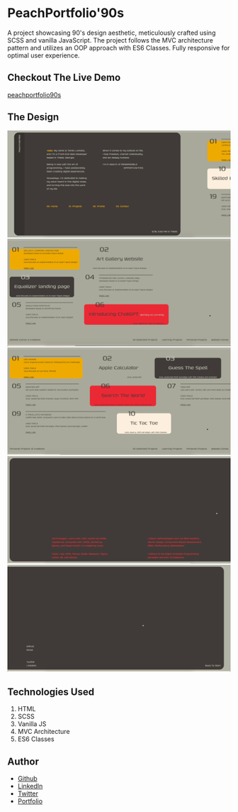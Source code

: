 # PeachPortfolio'90s

A project showcasing 90's design aesthetic, meticulously crafted using SCSS and vanilla JavaScript. The project follows the MVC architecture pattern and utilizes an OOP approach with ES6 Classes. Fully responsive for optimal user experience.

## Checkout The Live Demo

[peachportfolio90s](https://peachportfolio90s.netlify.app/)

## The Design

![peachfolio90s - Desktop](https://raw.githubusercontent.com/Peac-h/peachfolio90s/main/Screen%20Shot%202023-06-18%20at%205.55.02%20PM.png)
![peachfolio90s - Desktop](https://raw.githubusercontent.com/Peac-h/peachfolio90s/main/Screen%20Shot%202023-06-18%20at%201.45.33%20PM.png)
![peachfolio90s - Desktop](https://raw.githubusercontent.com/Peac-h/peachfolio90s/main/Screen%20Shot%202023-06-18%20at%201.46.01%20PM.png)
![peachfolio90s - Desktop](https://raw.githubusercontent.com/Peac-h/peachfolio90s/main/Screen%20Shot%202023-06-18%20at%201.59.27%20PM.png)
![peachfolio90s - Desktop](https://raw.githubusercontent.com/Peac-h/peachfolio90s/main/Screen%20Shot%202023-06-18%20at%201.59.08%20PM.png)

## Technologies Used

1. HTML
2. SCSS
3. Vanilla JS
4. MVC Architecture
5. ES6 Classes

## Author

- [Github](https://github.com/Peac-h)
- [LinkedIn](https://www.linkedin.com/in/tamta-lomidze-b336b9266/)
- [Twitter](https://twitter.com/p6eac_h)
- [Portfolio](https://peachfolio90s.com/)
